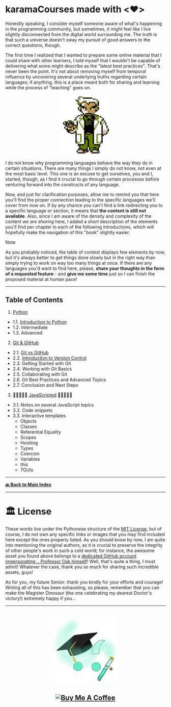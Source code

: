 # karamaCourses made with <❤️>

Honestly speaking, I consider myself someone aware of what's happening in the programming community, but sometimes, it might feel like I live slightly disconnected from the digital world surrounding me. The truth is that such a universe doesn't sway my pursuit of good answers to the correct questions, though.

The first time I realized that I wanted to prepare some online material that I could share with other learners, I told myself that I wouldn't be capable of delivering what some might describe as the "latest best practices". That's never been the point. It's not about removing myself from temporal influence by uncovering several underlying truths regarding certain languages; if anything, this is a place meant both for sharing and learning while the process of "teaching" goes on.

<p align="center">
  <img src="./images/pixel-professor-oak.png" width="150px" alt="A pixel-art visual asset of Professor Oak, from Pokémon.">
</p>

I do not know why programming languages behave the way they do in certain situations. There are many things I simply do not know, not even at the most basic level. This one is an excuse to get ourselves, you and I, started, though, as I find it crucial to go through certain processes before venturing forward into the constructs of any language.

Now, and just for clarification purposes, allow me to remind you that here you'll find the proper connection leading to the specific languages we'll cover from now on. If by any chance you can't find a link redirecting you to a specific language or section, it means that **the content is still not available**. Also, since I am aware of the density and complexity of the content _we are sharing_ here, I added a short description of the elements you'll find per chapter in each of the following introductions, which will hopefully make the navigation of this "book" slightly easier.

> [!NOTE]
> As you probably noticed, the table of context displays few elements by now, but it's always better to get things done slowly but in the right way than simply trying to work on way too many things at once. If there are any languages you'd want to find here, please, **share your thoughts in the form of a requested feature** - and **give me some time** just so I can finish the proposed material at human pace!

---

Table of Contents
-----------------

1. [Python](./01-Python/README.md)
  - 1.1. [Introduction to Python](./01-Python/Introduction/00_setup.py)
  - 1.2. Intermediate
  - 1.3. Advanced

2. [Git & GitHub](./02-Git-GitHub/README.md)
  - 2.1. [Git vs GitHub](./02-Git-GitHub/Introduction/Module-0-git-vs-github.md)
  - 2.2. [Introduction to Version Control](./02-Git-GitHub/Introduction/Module-1-introduction-version-control.md)
  - 2.3. Getting Started with Git
  - 2.4. Working with Git Basics
  - 2.5. Collaborating with Git
  - 2.6. Git Best Practices and Advanced Topics
  - 2.7. Conclusion and Next Steps

3. 🎉✨🆕✨🎉 [JavaScripted](https://javascript-ed.vercel.app) 🎉✨🆕✨🎉
  - 3.1. Notes on several JavaScript topics
  - 3.2. Code snippets
  - 3.3. Interactive templates
    - Objects
    - Classes
    - Referential Equality
    - Scopes
    - Hoisting
    - Types
    - Coercion
    - Variables
    - this 
    - 7GUIs

---

**[🔙 Back to Main Index](/README.md)**

---

# 🏛 License

These words live under the Pythonese structure of the [MIT License](LICENSE.txt), but of course, I do not own any specific links or images that you may find included here except the ones properly listed. As you should know by now, I am quite into mentioning the original authors, as it is crucial to preserve the integrity of other people's work in such a cold world; for instance, the awesome asset you found above belongs to a [dedicated GitHub account impersonating... Professor Oak himself](https://github.com/professor-samuel-oak)! Well, that's quite a thing, I must admit! Whatever the case, thank you so much for sharing such incredible assets, guys!

As for you, my future Senior: thank you kindly for your efforts and courage! Writing all of this has been exhausting, so please, remember that you can make the Magister Dinosaur (the one celebrating my dearest Doctor's victory!) extremely happy if you...
<br />

---

<h1 align="center">
  <a href="https://karamazfolio.xyz/"><img src="/images/karaMagister.png" width="200" height="200" alt="Original KaraMagister logo asset.">
</h1>
<h2 align="center">
  <a href="https://www.buymeacoffee.com/JuditKaramazov" target="_blank"><img src="https://cdn.buymeacoffee.com/buttons/v2/default-yellow.png" alt="Buy Me A Coffee" style="height: 60px !important;width: 207px !important;" ></a>
</h2> 
